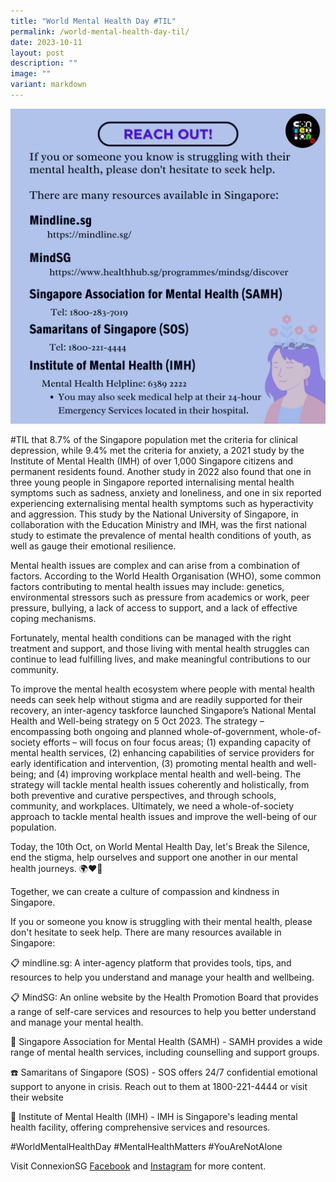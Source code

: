 ```yaml
---
title: "World Mental Health Day #TIL"
permalink: /world-mental-health-day-til/
date: 2023-10-11
layout: post
description: ""
image: ""
variant: markdown
---
```

![](/images/connexionsg/2023/Mental_Health.jpg)

#TIL that 8.7% of the Singapore population met the criteria for clinical depression, while 9.4% met the criteria for anxiety, a 2021 study by the Institute of Mental Health (IMH) of over 1,000 Singapore citizens and permanent residents found. Another study in 2022 also found that one in three young people in Singapore reported internalising mental health symptoms such as sadness, anxiety and loneliness, and one in six reported experiencing externalising mental health symptoms such as hyperactivity and aggression. This study by the National University of Singapore, in collaboration with the Education Ministry and IMH, was the first national study to estimate the prevalence of mental health conditions of youth, as well as gauge their emotional resilience.

Mental health issues are complex and can arise from a combination of factors. According to the World Health Organisation (WHO), some common factors contributing to mental health issues may include: genetics, environmental stressors such as pressure from academics or work, peer pressure, bullying, a lack of access to support, and a lack of effective coping mechanisms.

Fortunately, mental health conditions can be managed with the right treatment and support, and those living with mental health struggles can continue to lead fulfilling lives, and make meaningful contributions to our community.

To improve the mental health ecosystem where people with mental health needs can seek help without stigma and are readily supported for their recovery, an inter-agency taskforce launched Singapore’s National Mental Health and Well-being strategy on 5 Oct 2023. The strategy – encompassing both ongoing and planned whole-of-government, whole-of-society efforts – will focus on four focus areas; (1) expanding capacity of mental health services, (2) enhancing capabilities of service providers for early identification and intervention, (3) promoting mental health and well-being; and (4) improving workplace mental health and well-being. The strategy will tackle mental health issues coherently and holistically, from both preventive and curative perspectives, and through schools, community, and workplaces. Ultimately, we need a whole-of-society approach to tackle mental health issues and improve the well-being of our population.     

Today, the 10th Oct, on World Mental Health Day, let's Break the Silence, end the stigma, help ourselves and support one another in our mental health journeys. 🌍❤️💚

Together, we can create a culture of compassion and kindness in Singapore.

If you or someone you know is struggling with their mental health, please don't hesitate to seek help. There are many resources available in Singapore:

📋 mindline.sg: A inter-agency platform that provides tools, tips, and resources to help you understand and manage your health and wellbeing. 

📋 MindSG: An online website by the Health Promotion Board that provides a range of self-care services and resources to help you better understand and manage your mental health. 

🌈 Singapore Association for Mental Health (SAMH) - SAMH provides a wide range of mental health services, including counselling and support groups. 

☎️ Samaritans of Singapore (SOS) - SOS offers 24/7 confidential emotional support to anyone in crisis. Reach out to them at 1800-221-4444 or visit their website

🏥 Institute of Mental Health (IMH) - IMH is Singapore's leading mental health facility, offering comprehensive services and resources. 

#WorldMentalHealthDay #MentalHealthMatters #YouAreNotAlone

Visit ConnexionSG [Facebook](https://www.facebook.com/ConnexionSG) and [Instagram](https://www.instagram.com/connexionsg/) for more content.
